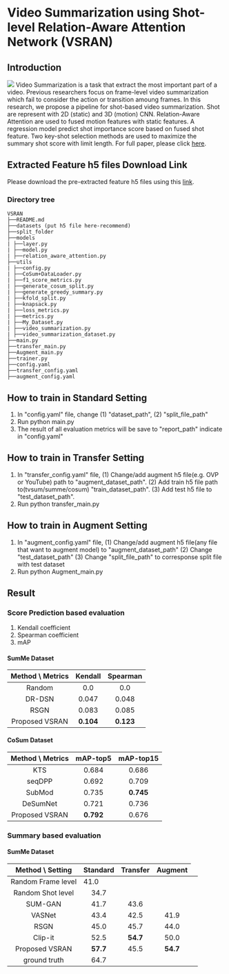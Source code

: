 # Video Summarization using Shot-level Relation-Aware Attention Network (VSRAN)

## Introduction

![](https://i.imgur.com/q3INdCQ.png)
Video Summarization is a task that extract the most important part of a video. Previous researchers focus on frame-level video summarization which fail to consider the action or transition amoung frames. 
In this research, we propose a pipeline for shot-based video summarization. Shot are represent with 2D (static) and 3D (motion) CNN. Relation-Aware Attention are used to fused motion features with static features. A regression model predict shot importance score based on fused shot feature. Two key-shot selection methods are used to maximize the summary shot score with limit length.
For full paper, please click [here](https://drive.google.com/file/d/1x19kPrfBahyvyxVpSuSxNnSgmF-JUbyw/view?usp=share_link).

## Extracted Feature h5 files Download Link
Please download the pre-extracted feature h5 files using this [link](https://drive.google.com/drive/folders/1Czq5oTXvFiz6SKFdACLetxjds84nlHjY?usp=share_link).

### Directory tree
```
VSRAN
├──README.md
├──datasets (put h5 file here-recommend)
├──split_folder
├──models
| ├──layer.py
| ├──model.py
| ├──relation_aware_attention.py
├──utils
| ├──config.py
| ├──CoSum+DataLoader.py
| ├──f1_score_metrics.py
| ├──generate_cosum_split.py
| ├──generate_greedy_summary.py
| ├──kfold_split.py
| ├──knapsack.py
| ├──loss_metrics.py
| ├──metrics.py
| ├──My_Dataset.py
| ├──video_summarization.py
| ├──video_summarization_dataset.py
├──main.py
├──transfer_main.py
├──Augment_main.py
├──trainer.py
├──config.yaml
├──transfer_config.yaml
├──augment_config.yaml
```



## How to train in Standard Setting
1. In "config.yaml" file, change (1) "dataset_path", (2) "split_file_path"
2. Run python main.py 
3. The result of all evaluation metrics will be save to "report_path" indicate in "config.yaml"

## How to train in Transfer Setting
1. In "transfer_config.yaml" file, 
(1) Change/add augment h5 file(e.g. OVP or YouTube) path to "augment_dataset_path". 
(2) Add train h5 file path to(tvsum/summe/cosum) "train_dataset_path". 
(3) Add test h5 file to "test_dataset_path".
3. Run python transfer_main.py

## How to train in Augment Setting
1. In "augment_config.yaml" file,
(1) Change/add augment h5 file(any file that want to augment model) to "augment_dataset_path"
(2) Change "test_dataset_path"
(3) Change "split_file_path" to corresponse split file with test dataset
2. Run python Augment_main.py

## Result

### Score Prediction based evaluation
1. Kendall coefficient   
2. Spearman coefficient   
3. mAP
 
#### SumMe Dataset
| Method \ Metrics |  Kendall  | Spearman  |
|:---------------:|:---------:|:---------:|
|     Random      |    0.0    |    0.0    |
|     DR-DSN      |   0.047   |   0.048   |
|      RSGN       |   0.083   |   0.085   |
| Proposed VSRAN  | **0.104** | **0.123** |

#### CoSum Dataset
| Method \ Metrics | mAP-top5  | mAP-top15 |
|:---------------:|:---------:|:---------:|
|       KTS       |   0.684   |   0.686   |
|     seqDPP      |   0.692   |   0.709   |
|     SubMod      |   0.735   | **0.745** |
|    DeSumNet     |   0.721   |   0.736   |
| Proposed VSRAN  | **0.792** |   0.676   |

### Summary based evaluation
#### SumMe Dataset
|  Method \ Setting  | Standard | Transfer | Augment  |
|:------------------:|:--------:|:--------:|:--------:|
| Random Frame level  <td spancol=3> 41.0
| Random Shot level  |   34.7   |          |          |
|      SUM-GAN       |   41.7   |   43.6   |          |
|       VASNet       |   43.4   |   42.5   |   41.9   |
|        RSGN        |   45.0   |   45.7   |   44.0   |
|      Clip-it       |   52.5   | **54.7** |   50.0   |
|   Proposed VSRAN   | **57.7** |   45.5   | **54.7** |
|    ground truth    |   64.7   |          |          |


